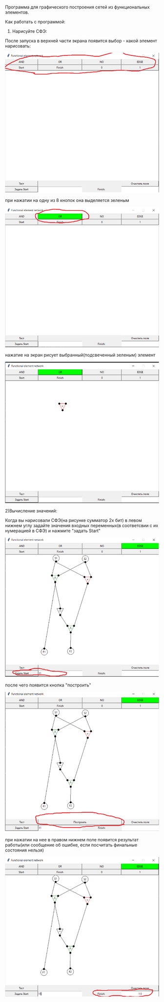 Программа для графического построения сетей из функциональных элементов.

Как работать с программой:

1) Нарисуйте СФЭ:

После запуска в верхней части экрана появится выбор - какой элемент нарисовать:

![](element_example.png)

при нажатии на одну из 8 кнопок она выделяется зеленым

![](selection_example.png)

нажатие на экран рисует выбранный(подсвеченный зеленым) элемент

![](OR_example.png)

2)Вычисление значений:

Когда вы нарисовали СФЭ(на рисунке сумматор 2х бит) в левом нижнем углу задайте значения входных переменных(в соответсвии с их нумерацией в СФЭ) и нажмите "задать Start"

![](start_example.png)

после чего появится кнопка "построить"

![](build_example.png)

при нажатии на нее в правом нижнем поле появится результат работы(или сообщение об ошибке, если посчитать финальные состояния нельзя)

![](finish_example.png)